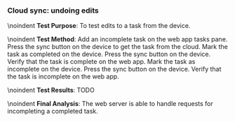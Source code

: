 ### Cloud sync: undoing edits

\noindent
**Test Purpose**:
To test edits to a task from the device.

\noindent
**Test Method**:
Add an incomplete task on the web app tasks pane.
Press the sync button on the device to get the task from the cloud.
Mark the task as completed on the device.
Press the sync button on the device.
Verify that the task is complete on the web app.
Mark the task as incomplete on the device.
Press the sync button on the device.
Verify that the task is incomplete on the web app.

\noindent
**Test Results**:
TODO

\noindent
**Final Analysis**:
The web server is able to handle requests for incompleting a completed task.
